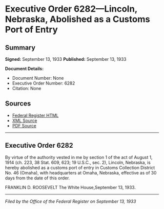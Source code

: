 # Executive Order 6282—Lincoln, Nebraska, Abolished as a Customs Port of Entry

## Summary

**Signed:** September 13, 1933
**Published:** September 13, 1933

**Document Details:**
- Document Number: None
- Executive Order Number: 6282
- Citation: None

## Sources
- [Federal Register HTML](https://www.presidency.ucsb.edu/documents/executive-order-6282-lincoln-nebraska-abolished-customs-port-entry)
- [XML Source](None)
- [PDF Source](None)

---

## Executive Order 6282

By virtue of the authority vested in me by section 1 of the act of August 1, 1914 (ch. 223, 38 Stat. 609, 623; 19 U.S.C., sec. 2), Lincoln, Nebraska, is hereby abolished as a customs port of entry in Customs Collection District No. 46 (Omaha), with headquarters at Omaha, Nebraska, effective as of 30 days from the date of this order.

FRANKLIN D. ROOSEVELT
The White House,September 13, 1933.

---

*Filed by the Office of the Federal Register on September 13, 1933*

